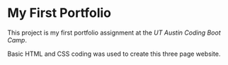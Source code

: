 # My First Portfolio
This project is my first portfolio assignment at the *UT Austin Coding Boot Camp*. 

Basic HTML and CSS coding was used to create this three page website.




